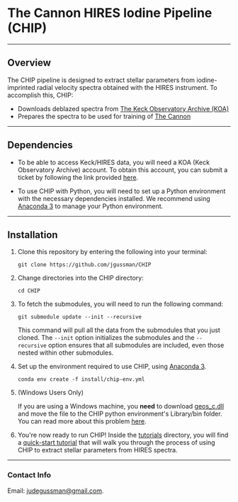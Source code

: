 # The Cannon HIRES Iodine Pipeline (CHIP)


---
## Overview 


The CHIP pipeline is designed to extract stellar parameters from iodine-imprinted radial velocity spectra obtained with the HIRES instrument. To accomplish this, CHIP:
- Downloads deblazed spectra from [The Keck Observatory Archive (KOA)](https://koa.ipac.caltech.edu/UserGuide/about.html)
- Prepares the spectra to be used for training of [The Cannon](https://annayqho.github.io/TheCannon/intro.html)


---
## Dependencies


- To be able to access Keck/HIRES data, you will need a KOA (Keck Observatory Archive) account. To obtain this account, you can submit a ticket by following the link provided [here](https://koa.ipac.caltech.edu/cgi-bin/Helpdesk/nph-genTicketForm?projname=KOA).

- To use CHIP with Python, you will need to set up a Python environment with the necessary dependencies installed. We recommend using [Anaconda 3](https://www.anaconda.com) to manage your Python environment.

---
## Installation

1. Clone this repository by entering the following into your terminal:

   ```git clone https://github.com/jgussman/CHIP``` 

2. Change directories into the CHIP directory:

   ```cd CHIP```


3. To fetch the submodules, you will need to run the following command:

    ```git submodule update --init --recursive```

    This command will pull all the data from the submodules that you just cloned. The `--init` option initializes the submodules and the `--recursive` option ensures that all submodules are included, even those nested within other submodules.

2. Set up the environment required to use CHIP, using [Anaconda 3](https://www.anaconda.com).

    ```conda env create -f install/chip-env.yml```


3. (Windows Users Only) 

    If you are using a Windows machine, you **need** to download [geos_c.dll](https://www.dll-files.com/geos_c.dll.html) and move the file to the CHIP python environment's Library/bin folder. You can read more about this problem [here](https://github.com/Toblerity/Shapely/pull/1108).

4. You're now ready to run CHIP! Inside the [tutorials](./tutorials/) directory, you will find a [quick-start tutorial](./tutorials/quick-start.md) that will walk you through the process of using CHIP to extract stellar parameters from HIRES spectra. 


---
### Contact Info

Email: judegussman@gmail.com.